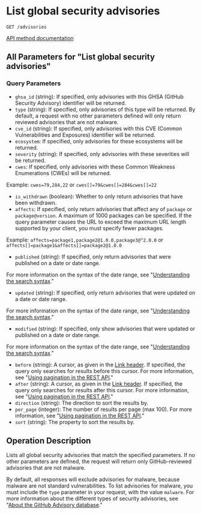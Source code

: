# List global security advisories

`GET /advisories`

[API method documentation](https://docs.github.com/rest/security-advisories/global-advisories#list-global-security-advisories)

## All Parameters for "List global security advisories"

### Query Parameters

- `ghsa_id` (string): If specified, only advisories with this GHSA (GitHub Security Advisory) identifier will be returned.
- `type` (string): If specified, only advisories of this type will be returned. By default, a request with no other parameters defined will only return reviewed advisories that are not malware.
- `cve_id` (string): If specified, only advisories with this CVE (Common Vulnerabilities and Exposures) identifier will be returned.
- `ecosystem`: If specified, only advisories for these ecosystems will be returned.
- `severity` (string): If specified, only advisories with these severities will be returned.
- `cwes`: If specified, only advisories with these Common Weakness Enumerations (CWEs) will be returned.

Example: `cwes=79,284,22` or `cwes[]=79&cwes[]=284&cwes[]=22`
- `is_withdrawn` (boolean): Whether to only return advisories that have been withdrawn.
- `affects`: If specified, only return advisories that affect any of `package` or `package@version`. A maximum of 1000 packages can be specified.
If the query parameter causes the URL to exceed the maximum URL length supported by your client, you must specify fewer packages.

Example: `affects=package1,package2@1.0.0,package3@^2.0.0` or `affects[]=package1&affects[]=package2@1.0.0`
- `published` (string): If specified, only return advisories that were published on a date or date range.

For more information on the syntax of the date range, see "[Understanding the search syntax](https://docs.github.com/search-github/getting-started-with-searching-on-github/understanding-the-search-syntax#query-for-dates)."
- `updated` (string): If specified, only return advisories that were updated on a date or date range.

For more information on the syntax of the date range, see "[Understanding the search syntax](https://docs.github.com/search-github/getting-started-with-searching-on-github/understanding-the-search-syntax#query-for-dates)."
- `modified` (string): If specified, only show advisories that were updated or published on a date or date range.

For more information on the syntax of the date range, see "[Understanding the search syntax](https://docs.github.com/search-github/getting-started-with-searching-on-github/understanding-the-search-syntax#query-for-dates)."
- `before` (string): A cursor, as given in the [Link header](https://docs.github.com/rest/guides/using-pagination-in-the-rest-api#using-link-headers). If specified, the query only searches for results before this cursor. For more information, see "[Using pagination in the REST API](https://docs.github.com/rest/using-the-rest-api/using-pagination-in-the-rest-api)."
- `after` (string): A cursor, as given in the [Link header](https://docs.github.com/rest/guides/using-pagination-in-the-rest-api#using-link-headers). If specified, the query only searches for results after this cursor. For more information, see "[Using pagination in the REST API](https://docs.github.com/rest/using-the-rest-api/using-pagination-in-the-rest-api)."
- `direction` (string): The direction to sort the results by.
- `per_page` (integer): The number of results per page (max 100). For more information, see "[Using pagination in the REST API](https://docs.github.com/rest/using-the-rest-api/using-pagination-in-the-rest-api)."
- `sort` (string): The property to sort the results by.

## Operation Description

Lists all global security advisories that match the specified parameters. If no other parameters are defined, the request will return only GitHub-reviewed advisories that are not malware.

By default, all responses will exclude advisories for malware, because malware are not standard vulnerabilities. To list advisories for malware, you must include the `type` parameter in your request, with the value `malware`. For more information about the different types of security advisories, see "[About the GitHub Advisory database](https://docs.github.com/code-security/security-advisories/global-security-advisories/about-the-github-advisory-database#about-types-of-security-advisories)."
